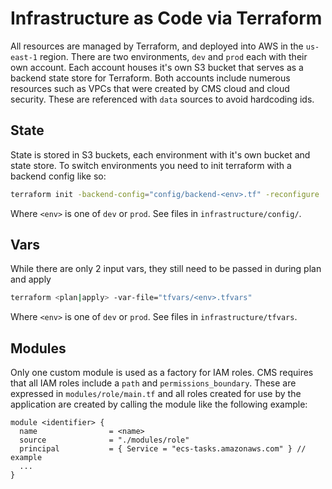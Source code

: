 # Infrastructure as Code via Terraform

All resources are managed by Terraform, and deployed into AWS in the `us-east-1` region. There are two environments, `dev` and `prod` each with their own account. Each account houses it's own S3 bucket that serves as a backend state store for Terraform. Both accounts include numerous resources such as VPCs that were created by CMS cloud and cloud security. These are referenced with `data` sources to avoid hardcoding ids.

## State

State is stored in S3 buckets, each environment with it's own bucket and state store.
To switch environments you need to init terraform with a backend config like so:
```bash
terraform init -backend-config="config/backend-<env>.tf" -reconfigure
```
Where `<env>` is one of `dev` or `prod`. See files in `infrastructure/config/`.

## Vars

While there are only 2 input vars, they still need to be passed in during plan and apply
```bash
terraform <plan|apply> -var-file="tfvars/<env>.tfvars"
```
Where `<env>` is one of `dev` or `prod`. See files in `infrastructure/tfvars`.

## Modules

Only one custom module is used as a factory for IAM roles. CMS requires that all IAM roles include a `path` and `permissions_boundary`. These are expressed in `modules/role/main.tf` and all roles created for use by the application are created by calling the module like the following example:

```hcl
module <identifier> {
  name                = <name>
  source              = "./modules/role"
  principal           = { Service = "ecs-tasks.amazonaws.com" } // example
  ...
}
```
